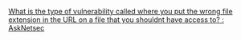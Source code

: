 
[What is the type of vulnerability called where you put the wrong file extension in the URL on a file that you shouldnt have access to? : AskNetsec](https://old.reddit.com/r/AskNetsec/comments/spf17d/what_is_the_type_of_vulnerability_called_where)
